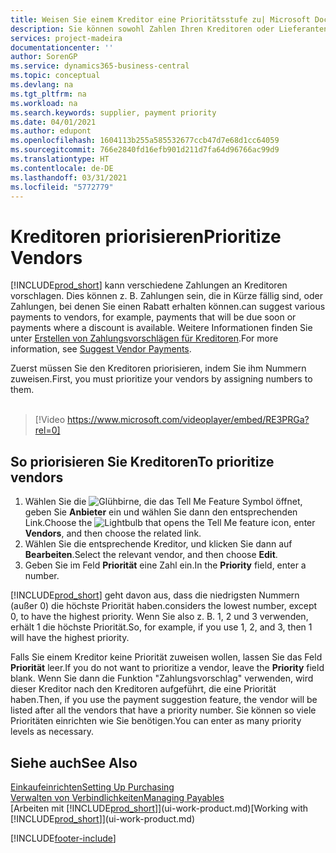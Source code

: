 ```yaml
---
title: Weisen Sie einem Kreditor eine Prioritätsstufe zu| Microsoft Docs
description: Sie können sowohl Zahlen Ihren Kreditoren oder Lieferanten zuweisen, um sie zu priorisieren und Zahlungsvorschläge in  Business Central zu erleichtern.
services: project-madeira
documentationcenter: ''
author: SorenGP
ms.service: dynamics365-business-central
ms.topic: conceptual
ms.devlang: na
ms.tgt_pltfrm: na
ms.workload: na
ms.search.keywords: supplier, payment priority
ms.date: 04/01/2021
ms.author: edupont
ms.openlocfilehash: 1604113b255a585532677ccb47d7e68d1cc64059
ms.sourcegitcommit: 766e2840fd16efb901d211d7fa64d96766ac99d9
ms.translationtype: HT
ms.contentlocale: de-DE
ms.lasthandoff: 03/31/2021
ms.locfileid: "5772779"
---
```

# <a name="prioritize-vendors"></a><span data-ttu-id="53dae-103">Kreditoren priorisieren</span><span class="sxs-lookup"><span data-stu-id="53dae-103">Prioritize Vendors</span></span>
[!INCLUDE[prod_short](includes/prod_short.md)] <span data-ttu-id="53dae-104">kann verschiedene Zahlungen an Kreditoren vorschlagen. Dies können z. B. Zahlungen sein, die in Kürze fällig sind, oder Zahlungen, bei denen Sie einen Rabatt erhalten können.</span><span class="sxs-lookup"><span data-stu-id="53dae-104">can suggest various payments to vendors, for example, payments that will be due soon or payments where a discount is available.</span></span> <span data-ttu-id="53dae-105">Weitere Informationen finden Sie unter [Erstellen von Zahlungsvorschlägen für Kreditoren](payables-how-suggest-vendor-payments.md).</span><span class="sxs-lookup"><span data-stu-id="53dae-105">For more information, see [Suggest Vendor Payments](payables-how-suggest-vendor-payments.md).</span></span>

<span data-ttu-id="53dae-106">Zuerst müssen Sie den Kreditoren priorisieren, indem Sie ihm Nummern zuweisen.</span><span class="sxs-lookup"><span data-stu-id="53dae-106">First, you must prioritize your vendors by assigning numbers to them.</span></span>
<br><br>
> [!Video https://www.microsoft.com/videoplayer/embed/RE3PRGa?rel=0]

## <a name="to-prioritize-vendors"></a><span data-ttu-id="53dae-107">So priorisieren Sie Kreditoren</span><span class="sxs-lookup"><span data-stu-id="53dae-107">To prioritize vendors</span></span>
1. <span data-ttu-id="53dae-108">Wählen Sie die ![Glühbirne, die das Tell Me Feature](media/ui-search/search_small.png "Was möchten Sie tun?") Symbol öffnet, geben Sie **Anbieter** ein und wählen Sie dann den entsprechenden Link.</span><span class="sxs-lookup"><span data-stu-id="53dae-108">Choose the ![Lightbulb that opens the Tell Me feature](media/ui-search/search_small.png "Tell me what you want to do") icon, enter **Vendors**, and then choose the related link.</span></span>
2. <span data-ttu-id="53dae-109">Wählen Sie die entsprechende Kreditor, und klicken Sie dann auf **Bearbeiten**.</span><span class="sxs-lookup"><span data-stu-id="53dae-109">Select the relevant vendor, and then choose **Edit**.</span></span>
3. <span data-ttu-id="53dae-110">Geben Sie im Feld **Priorität** eine Zahl ein.</span><span class="sxs-lookup"><span data-stu-id="53dae-110">In the **Priority** field, enter a number.</span></span>

[!INCLUDE[prod_short](includes/prod_short.md)] <span data-ttu-id="53dae-111">geht davon aus, dass die niedrigsten Nummern (außer 0) die höchste Priorität haben.</span><span class="sxs-lookup"><span data-stu-id="53dae-111">considers the lowest number, except 0, to have the highest priority.</span></span> <span data-ttu-id="53dae-112">Wenn Sie also z. B. 1, 2 und 3 verwenden, erhält 1 die höchste Priorität.</span><span class="sxs-lookup"><span data-stu-id="53dae-112">So, for example, if you use 1, 2, and 3, then 1 will have the highest priority.</span></span>

<span data-ttu-id="53dae-113">Falls Sie einem Kreditor keine Priorität zuweisen wollen, lassen Sie das Feld **Priorität** leer.</span><span class="sxs-lookup"><span data-stu-id="53dae-113">If you do not want to prioritize a vendor, leave the **Priority** field blank.</span></span> <span data-ttu-id="53dae-114">Wenn Sie dann die Funktion "Zahlungsvorschlag" verwenden, wird dieser Kreditor nach den Kreditoren aufgeführt, die eine Priorität haben.</span><span class="sxs-lookup"><span data-stu-id="53dae-114">Then, if you use the payment suggestion feature, the vendor will be listed after all the vendors that have a priority number.</span></span> <span data-ttu-id="53dae-115">Sie können so viele Prioritäten einrichten wie Sie benötigen.</span><span class="sxs-lookup"><span data-stu-id="53dae-115">You can enter as many priority levels as necessary.</span></span>

## <a name="see-also"></a><span data-ttu-id="53dae-116">Siehe auch</span><span class="sxs-lookup"><span data-stu-id="53dae-116">See Also</span></span>
[<span data-ttu-id="53dae-117">Einkaufeinrichten</span><span class="sxs-lookup"><span data-stu-id="53dae-117">Setting Up Purchasing</span></span>](purchasing-setup-purchasing.md)  
[<span data-ttu-id="53dae-118">Verwalten von Verbindlichkeiten</span><span class="sxs-lookup"><span data-stu-id="53dae-118">Managing Payables</span></span>](payables-manage-payables.md)  
<span data-ttu-id="53dae-119">[Arbeiten mit [!INCLUDE[prod_short](includes/prod_short.md)]](ui-work-product.md)</span><span class="sxs-lookup"><span data-stu-id="53dae-119">[Working with [!INCLUDE[prod_short](includes/prod_short.md)]](ui-work-product.md)</span></span>


[!INCLUDE[footer-include](includes/footer-banner.md)]